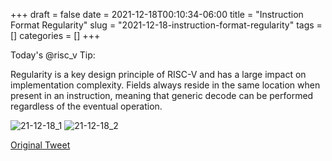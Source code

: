 +++ 
draft = false
date = 2021-12-18T00:10:34-06:00
title = "Instruction Format Regularity"
slug = "2021-12-18-instruction-format-regularity" 
tags = []
categories = []
+++

Today's @risc_v Tip:

Regularity is a key design principle of RISC-V and has a large impact on implementation complexity. Fields always reside in the same location when present in an instruction, meaning that generic decode can be performed regardless of the eventual operation.

![21-12-18_1](../../static/risc-v-tips/21-12-18_1.png)
![21-12-18_2](../../static/risc-v-tips/21-12-18_2.png)

[Original Tweet](https://twitter.com/hasheddan/status/1472246183133429766?s=20)